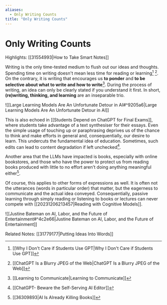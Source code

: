 ```yaml
---
aliases:
  - Only Writing Counts
title: "Only Writing Counts"
---
```


# Only Writing Counts

Highlights: [[31554993|How to Take Smart Notes]]

Writing is the only time-tested medium to flush out our ideas and thoughts. Spending time on writing doesn't mean less time for reading or learning[^1] [^2]. On the contrary, it is writing that encourages us **to ponder** and **to be selective about what to write and how to write**[^3]. During the process of writing, an idea can only be clearly stated if you understand it first. In short, **(re)writing, thinking, and learning** are an inseparable trio.

![[Large Learning Models Are An Unfortunate Detour in AI#^9205a6|Large Learning Models Are An Unfortunate Detour in AI]]

This is also echoed in [[Students Depend on ChatGPT for Final Exams]], where students take advantage of a text synthesiser for their essays. Even the simple usage of touching up or paraphrasing deprives us of the chance to think and make efforts in general and, consequentially, our desire to learn. This undercuts the fundamental idea of education. Sometimes, such edits can lead to content degradation if left unchecked[^4].

Another area that the LLMs have impacted is books, especially with online bookstores, and those who have the power to protect us from reading books produced with little to no effort aren't doing anything meaningful either[^5].

Of course, this applies to other forms of expressions as well. It is often not the utterances (words in particular order) that matter, but the eagerness to communicate and the actual idea conveyed. Consequentially, passive learning through simply reading or listening to books or lectures can never compete with [[20231206213457|Reading with Cognitive Models]].

![[Justine Bateman on AI, Labor, and the Future of Entertainment#^4c2e66|Justine Bateman on AI, Labor, and the Future of Entertainment]]

Related Notes:
[[31779177|Putting Ideas Into Words]]

[^1]: [[Why I Don't Care if Students Use GPT|Why I Don't Care if Students Use GPT]]
[^2]: [[ChatGPT Is a Blurry JPEG of the Web|ChatGPT Is a Blurry JPEG of the Web]]
[^3]: [[Learning to Communicate|Learning to Communicate]]
[^4]: [[ChatGPT- Beware the Self-Serving AI Editor]]
[^5]: [[36309893|AI Is Already Killing Books]]